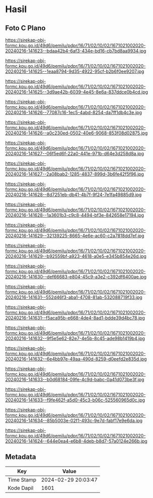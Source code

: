 # Hasil

## Foto C Plano

https://sirekap-obj-formc.kpu.go.id/49d6/pemilu/pdpr/16/71/02/10/02/1671021002020-20240216-141623--bdaa42b4-6af3-434e-bd16-cb7bd8aa9934.jpg

https://sirekap-obj-formc.kpu.go.id/49d6/pemilu/pdpr/16/71/02/10/02/1671021002020-20240216-141625--1eaa8794-9d35-4922-95cf-b2b6f0ee9207.jpg

https://sirekap-obj-formc.kpu.go.id/49d6/pemilu/pdpr/16/71/02/10/02/1671021002020-20240216-141625--3d9ae42b-6039-4e45-8e6a-837ddce0b4cd.jpg

https://sirekap-obj-formc.kpu.go.id/49d6/pemilu/pdpr/16/71/02/10/02/1671021002020-20240216-141626--77087c16-1ec5-4abd-8254-da7ff1db4c3e.jpg

https://sirekap-obj-formc.kpu.go.id/49d6/pemilu/pdpr/16/71/02/10/02/1671021002020-20240216-141626--a0c230ed-0502-40e6-9068-853f08d02875.jpg

https://sirekap-obj-formc.kpu.go.id/49d6/pemilu/pdpr/16/71/02/10/02/1671021002020-20240216-141627--06f5ed6f-22a0-441e-971b-d64e3d258d8a.jpg

https://sirekap-obj-formc.kpu.go.id/49d6/pemilu/pdpr/16/71/02/10/02/1671021002020-20240216-141627--2a08bab2-1285-4837-899d-3b6fe42f5f96.jpg

https://sirekap-obj-formc.kpu.go.id/49d6/pemilu/pdpr/16/71/02/10/02/1671021002020-20240216-141628--8d7251eb-db41-4b7f-9f24-7e1fa49885d9.jpg

https://sirekap-obj-formc.kpu.go.id/49d6/pemilu/pdpr/16/71/02/10/02/1671021002020-20240216-141628--1a3601b3-c9c8-4494-bf3e-842658e17194.jpg

https://sirekap-obj-formc.kpu.go.id/49d6/pemilu/pdpr/16/71/02/10/02/1671021002020-20240216-141629--32139225-8665-4e6e-ac60-c2a7818dd7ef.jpg

https://sirekap-obj-formc.kpu.go.id/49d6/pemilu/pdpr/16/71/02/10/02/1671021002020-20240216-141629--b92559bf-a923-4618-a0e5-e345b854e26d.jpg

https://sirekap-obj-formc.kpu.go.id/49d6/pemilu/pdpr/16/71/02/10/02/1671021002020-20240216-141630--def66683-e804-45c9-a3e2-c392df6400ae.jpg

https://sirekap-obj-formc.kpu.go.id/49d6/pemilu/pdpr/16/71/02/10/02/1671021002020-20240216-141631--552d46f3-aba1-4708-81ab-532088719f33.jpg

https://sirekap-obj-formc.kpu.go.id/49d6/pemilu/pdpr/16/71/02/10/02/1671021002020-20240216-141631--f5aca95b-e668-4de4-8ad1-bdde39d4bc78.jpg

https://sirekap-obj-formc.kpu.go.id/49d6/pemilu/pdpr/16/71/02/10/02/1671021002020-20240216-141632--9f5e5e62-82e7-4e5b-8c45-ade98b1419b4.jpg

https://sirekap-obj-formc.kpu.go.id/49d6/pemilu/pdpr/16/71/02/10/02/1671021002020-20240216-141632--6e4bb97e-49aa-490d-8259-d0eefd2e835d.jpg

https://sirekap-obj-formc.kpu.go.id/49d6/pemilu/pdpr/16/71/02/10/02/1671021002020-20240216-141633--b0d68184-09fe-4c9d-babc-0a41d073be3f.jpg

https://sirekap-obj-formc.kpu.go.id/49d6/pemilu/pdpr/16/71/02/10/02/1671021002020-20240216-141633--f9fe462f-a5d0-45c3-b06c-525560965d0c.jpg

https://sirekap-obj-formc.kpu.go.id/49d6/pemilu/pdpr/16/71/02/10/02/1671021002020-20240216-141634--85b5003e-02f1-493c-9e7d-fabf17e9e6da.jpg

https://sirekap-obj-formc.kpu.go.id/49d6/pemilu/pdpr/16/71/02/10/02/1671021002020-20240216-141624--644e0ea4-e6b8-4deb-b8d7-57a0124e266b.jpg


## Metadata

| Key        | Value               |
| ---------- | ------------------- |
| Time Stamp | 2024-02-29 20:03:47 |
| Kode Dapil | 1601                |



